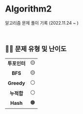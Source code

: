 # Algorithm2
알고리즘 문제 풀이 기록 (2022.11.24 ~ )

<br>

## 👨‍💻 문제 유형 및 난이도

<table>
  <tr>
    <td align="center"><b>투포인터</b></td>
    <td align="left">🟡</td>
  </tr>
  <tr>
    <td align="center"><b>BFS</b></td>
    <td align="left">🟡</td>
  </tr>
  <tr>
    <td align="center"><b>Greedy</b></td>
    <td align="left">⚪</td>
  </tr>
   <tr>
    <td align="center"><b>누적합</b></td>
    <td align="left">⚪</td>
  </tr>
  <tr>
    <td align="center"><b>Hash</b></td>
    <td align="left">🟤</td>
  </tr>
</table>
